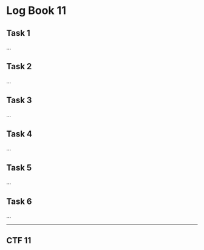 # Log Book 11

## Task 1
...

## Task 2
...

## Task 3
...

## Task 4
...

## Task 5
...

## Task 6
...

---

## CTF 11